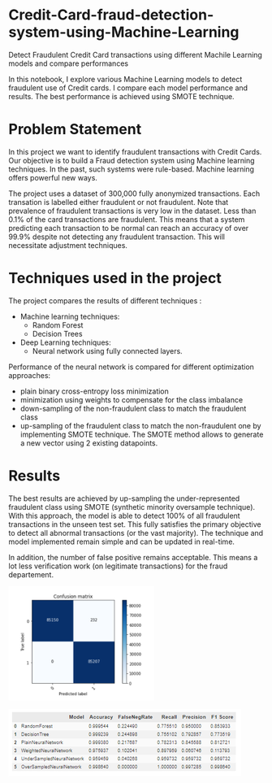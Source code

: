 # Credit-Card-fraud-detection-system-using-Machine-Learning
Detect Fraudulent Credit Card transactions using different Machile Learning models and compare performances

In this notebook, I explore various Machine Learning models to detect fraudulent use of Credit cards. I compare each model performance and results. The best performance is achieved using SMOTE technique.

# Problem Statement

In this project we want to identify fraudulent transactions with Credit Cards.
Our objective is to build a Fraud detection system using Machine learning techniques.
In the past, such systems were rule-based. Machine learning offers powerful new ways.

The project uses a dataset of 300,000 fully anonymized transactions. Each transation is labelled either fraudulent or not fraudulent.
Note that prevalence of fraudulent transactions is very low in the dataset. Less than 0.1% of the card transactions are fraudulent. This means that a system predicting each transaction to be normal can reach an accuracy of over 99.9% despite not detecting any fraudulent transaction. This will necessitate adjustment techniques.

# Techniques used in the project
The project compares the results of different techniques :
- Machine learning techniques:
  - Random Forest
  - Decision Trees
- Deep Learning techniques:
  - Neural network using fully connected layers.

Performance of the neural network is compared for different optimization approaches:
- plain binary cross-entropy loss minimization
- minimization using weights to compensate for the class imbalance
- down-sampling of the non-fraudulent class to match the fraudulent class
- up-sampling of the fraudulent class to match the non-fraudulent one by implementing SMOTE technique. The SMOTE method allows to generate a new vector using 2 existing datapoints.

# Results

The best results are achieved by up-sampling the under-represented fraudulent class using SMOTE (synthetic minority oversample technique).
With this approach, the model is able to detect 100% of all fraudulent transactions in the unseen test set. This fully satisfies the primary objective to detect all abnormal transactions (or the vast majority). The technique and model implemented remain simple and can be updated in real-time.

In addition, the number of false positive remains acceptable. This means a lot less verification work (on legitimate transactions) for the fraud departement. 

![](confusion_matrix.png)

![](benchmark.png)

